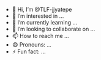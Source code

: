 - 👋 Hi, I’m @TLF-jjyatepe
- 👀 I’m interested in ...
- 🌱 I’m currently learning ...
- 💞️ I’m looking to collaborate on ...
- 📫 How to reach me ...
- 😄 Pronouns: ...
- ⚡ Fun fact: ...

<!---
TLF-jjyatepe/TLF-jjyatepe is a ✨ special ✨ repository because its `README.md` (this file) appears on your GitHub profile.
You can click the Preview link to take a look at your changes.
--->
